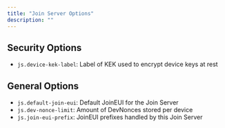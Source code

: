 ```yaml
---
title: "Join Server Options"
description: ""
---
```


## Security Options

- `js.device-kek-label`: Label of KEK used to encrypt device keys at rest

## General Options

- `js.default-join-eui`: Default JoinEUI for the Join Server
- `js.dev-nonce-limit`: Amount of DevNonces stored per device
- `js.join-eui-prefix`: JoinEUI prefixes handled by this Join Server

